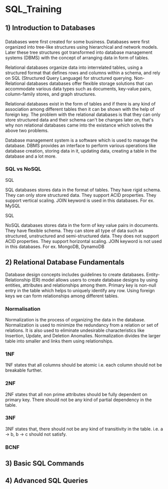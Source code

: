 # SQL_Training

## 1) Introduction to Databases

###

Databases were first created for some business.
Databases were first organized into tree-like structures using hierarchical and network models.
Later these tree structures got transformed into database management systems (DBMS) with the concept of arranging data in form of tables.

Relational databases organize data into interrelated tables, using a structured format that defines rows and columns within a schema, 
and rely on SQL (Structured Query Language) for structured querying.
Non-Relational databases databases offer flexible storage solutions that can accommodate various data types such as documents, key-value pairs, 
column-family stores, and graph structures.

Relational databases exist in the form of tables and if there is any kind of association among different tables then it can be shown with the help of foreign key.
The problem with the relational databases is that they can only store structured data and their schema can't be changes later on, that's why non relational databases 
came into the existance which solves the above two problems.

Database management system is a software which is used to manage the database.
DBMS provides an interface to perform various operations like database creation, storing data in it, updating data, creating a table in the database and a lot more.

### SQL vs NoSQL

SQL

SQL databases stores data in the format of tables.
They have rigid schema.
They can only store structured data.
They support ACID properties.
They support vertical scaling.
JOIN keyword is used in this databases.
For ex. MySQL

SQL

NoSQL databases stores data in the form of key value pairs in documents.
They have flexible schema.
They can store all type of data such as structured, unstructured and semi-structured data.
They does not support ACID properties.
They support horizontal scaling.
JOIN keyword is not used in this databases.
For ex. MongoDB, DynamoDB

## 2) Relational Database Fundamentals

Database design concepts includes guidelines to create databases.
Entity-Relationship (ER) model allows users to create database designs by using entities, attributes and relationships among them.
Primary key is non-null entry in the table which helps to uniquely identify any row.
Using foreign keys we can form relationships among different tables.

### Normalisation 

Normalization is the process of organizing the data in the database.
Normalization is used to minimize the redundancy from a relation or set of relations. It is also used to eliminate undesirable characteristics like Insertion, Update, and Deletion Anomalies.
Normalization divides the larger table into smaller and links them using relationships.

### 1NF
1NF states that all columns should be atomic i.e. each column should not be breakable further.

### 2NF
2NF states that all non prime attributes should be fully dependent on primary key.
There should not be any kind of partial dependency in the table.

### 3NF
3NF states that, there should not be any kind of transitivity in the table.
i.e. a -> b, b -> c should not satisfy.

### BCNF

## 3) Basic SQL Commands
## 4) Advanced SQL Queries

